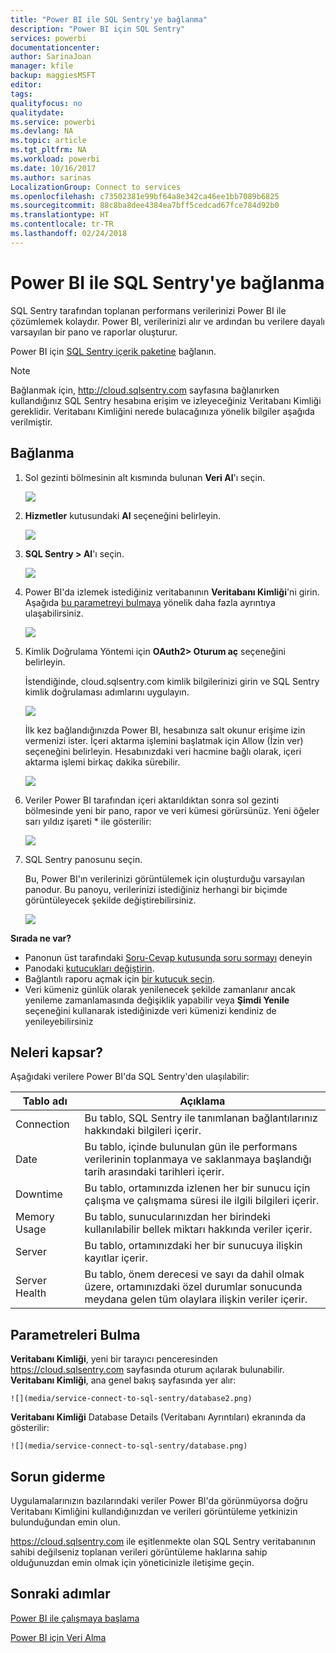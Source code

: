 ```yaml
---
title: "Power BI ile SQL Sentry'ye bağlanma"
description: "Power BI için SQL Sentry"
services: powerbi
documentationcenter: 
author: SarinaJoan
manager: kfile
backup: maggiesMSFT
editor: 
tags: 
qualityfocus: no
qualitydate: 
ms.service: powerbi
ms.devlang: NA
ms.topic: article
ms.tgt_pltfrm: NA
ms.workload: powerbi
ms.date: 10/16/2017
ms.author: sarinas
LocalizationGroup: Connect to services
ms.openlocfilehash: c73502381e99bf64a8e342ca46ee1bb7089b6825
ms.sourcegitcommit: 88c8ba8dee4384ea7bff5cedcad67fce784d92b0
ms.translationtype: HT
ms.contentlocale: tr-TR
ms.lasthandoff: 02/24/2018
---
```

# <a name="connect-to-sql-sentry-with-power-bi"></a>Power BI ile SQL Sentry'ye bağlanma
SQL Sentry tarafından toplanan performans verilerinizi Power BI ile çözümlemek kolaydır. Power BI, verilerinizi alır ve ardından bu verilere dayalı varsayılan bir pano ve raporlar oluşturur.

Power BI için [SQL Sentry içerik paketine](https://app.powerbi.com/groups/me/getdata/services/sql-sentry) bağlanın.

>[!NOTE]
>Bağlanmak için, http://cloud.sqlsentry.com sayfasına bağlanırken kullandığınız SQL Sentry hesabına erişim ve izleyeceğiniz Veritabanı Kimliği gereklidir.  Veritabanı Kimliğini nerede bulacağınıza yönelik bilgiler aşağıda verilmiştir.

## <a name="how-to-connect"></a>Bağlanma
1. Sol gezinti bölmesinin alt kısmında bulunan **Veri Al**'ı seçin.
   
   ![](media/service-connect-to-sql-sentry/pbi_getdata.png)
2. **Hizmetler** kutusundaki **Al** seçeneğini belirleyin.
   
   ![](media/service-connect-to-sql-sentry/pbi_getservices.png) 
3. **SQL Sentry  \> Al**'ı seçin.
   
   ![](media/service-connect-to-sql-sentry/sqlsentry.png)
4. Power BI'da izlemek istediğiniz veritabanının **Veritabanı Kimliği**'ni girin. Aşağıda [bu parametreyi bulmaya](#FindingParams) yönelik daha fazla ayrıntıya ulaşabilirsiniz.
   
   ![](media/service-connect-to-sql-sentry/img2400.png)
5. Kimlik Doğrulama Yöntemi için **OAuth2\> Oturum aç** seçeneğini belirleyin.
   
   İstendiğinde, cloud.sqlsentry.com kimlik bilgilerinizi girin ve SQL Sentry kimlik doğrulaması adımlarını uygulayın.
   
   ![](media/service-connect-to-sql-sentry/img6400.png)
   
   İlk kez bağlandığınızda Power BI, hesabınıza salt okunur erişime izin vermenizi ister. İçeri aktarma işlemini başlatmak için Allow (İzin ver) seçeneğini belirleyin.  Hesabınızdaki veri hacmine bağlı olarak, içeri aktarma işlemi birkaç dakika sürebilir.
   
   ![](media/service-connect-to-sql-sentry/img7400.png)
6. Veriler Power BI tarafından içeri aktarıldıktan sonra sol gezinti bölmesinde yeni bir pano, rapor ve veri kümesi görürsünüz. Yeni öğeler sarı yıldız işareti \* ile gösterilir:
   
   ![](media/service-connect-to-sql-sentry/img8200.png)
7. SQL Sentry panosunu seçin.
   
   Bu, Power BI'ın verilerinizi görüntülemek için oluşturduğu varsayılan panodur. Bu panoyu, verilerinizi istediğiniz herhangi bir biçimde görüntüleyecek şekilde değiştirebilirsiniz.
   
   ![](media/service-connect-to-sql-sentry/img9dashboard800.png)

**Sırada ne var?**

* Panonun üst tarafındaki [Soru-Cevap kutusunda soru sormayı](power-bi-q-and-a.md) deneyin
* Panodaki [kutucukları değiştirin](service-dashboard-edit-tile.md).
* Bağlantılı raporu açmak için [bir kutucuk seçin](service-dashboard-tiles.md).
* Veri kümeniz günlük olarak yenilenecek şekilde zamanlanır ancak yenileme zamanlamasında değişiklik yapabilir veya **Şimdi Yenile** seçeneğini kullanarak istediğinizde veri kümenizi kendiniz de yenileyebilirsiniz

## <a name="whats-included"></a>Neleri kapsar?
Aşağıdaki verilere Power BI'da SQL Sentry'den ulaşılabilir:

| Tablo adı | Açıklama |
| --- | --- |
| Connection |Bu tablo, SQL Sentry ile tanımlanan bağlantılarınız hakkındaki bilgileri içerir. |
| Date<br /> |Bu tablo, içinde bulunulan gün ile performans verilerinin toplanmaya ve saklanmaya başlandığı tarih arasındaki tarihleri içerir. |
| Downtime<br /> |Bu tablo, ortamınızda izlenen her bir sunucu için çalışma ve çalışmama süresi ile ilgili bilgileri içerir. |
| Memory Usage<br /> |Bu tablo, sunucularınızdan her birindeki kullanılabilir bellek miktarı hakkında veriler içerir.<br /> |
| Server<br /> |Bu tablo, ortamınızdaki her bir sunucuya ilişkin kayıtlar içerir. |
| Server Health<br /> |Bu tablo, önem derecesi ve sayı da dahil olmak üzere, ortamınızdaki özel durumlar sonucunda meydana gelen tüm olaylara ilişkin veriler içerir. |

<a name="FindingParams"></a>

## <a name="finding-parameters"></a>Parametreleri Bulma
**Veritabanı Kimliği**, yeni bir tarayıcı penceresinden <https://cloud.sqlsentry.com> sayfasında oturum açılarak bulunabilir.  **Veritabanı Kimliği**, ana genel bakış sayfasında yer alır:

    ![](media/service-connect-to-sql-sentry/database2.png)

**Veritabanı Kimliği** Database Details (Veritabanı Ayrıntıları) ekranında da gösterilir:

    ![](media/service-connect-to-sql-sentry/database.png)


## <a name="troubleshooting"></a>Sorun giderme
Uygulamalarınızın bazılarındaki veriler Power BI'da görünmüyorsa doğru Veritabanı Kimliğini kullandığınızdan ve verileri görüntüleme yetkinizin bulunduğundan emin olun. 

<https://cloud.sqlsentry.com> ile eşitlenmekte olan SQL Sentry veritabanının sahibi değilseniz toplanan verileri görüntüleme haklarına sahip olduğunuzdan emin olmak için yöneticinizle iletişime geçin.

## <a name="next-steps"></a>Sonraki adımlar
[Power BI ile çalışmaya başlama](service-get-started.md)

[Power BI için Veri Alma](service-get-data.md)

